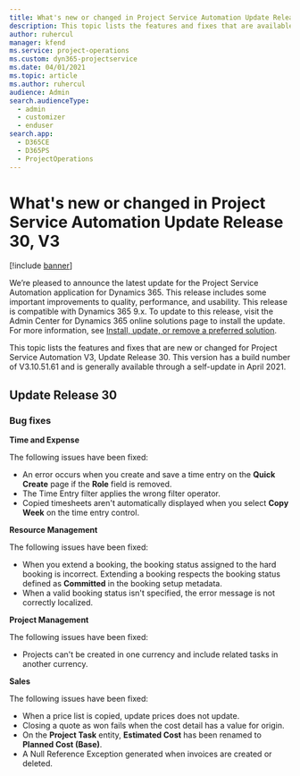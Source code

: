 ```yaml
---
title: What's new or changed in Project Service Automation Update Release 30, V3
description: This topic lists the features and fixes that are available in Project Service Automation Update Release 30, V3.
author: ruhercul
manager: kfend
ms.service: project-operations
ms.custom: dyn365-projectservice
ms.date: 04/01/2021
ms.topic: article
ms.author: ruhercul
audience: Admin
search.audienceType: 
  - admin
  - customizer
  - enduser
search.app: 
  - D365CE
  - D365PS
  - ProjectOperations
---
```




# What's new or changed in Project Service Automation Update Release 30, V3

[!include [banner](../includes/psa-now-project-operations.md)]

We’re pleased to announce the latest update for the Project Service Automation application for Dynamics 365. This release includes some important improvements to quality, performance, and usability. This release is compatible with Dynamics 365 9.x. To update to this release, visit the Admin Center for Dynamics 365 online solutions page to install the update. For more information, see [Install, update, or remove a preferred solution](https://docs.microsoft.com/power-platform/admin/install-remove-preferred-solution).

This topic lists the features and fixes that are new or changed for Project Service Automation V3, Update Release 30. This version has a build number of V3.10.51.61 and is generally available through a self-update in April 2021.

## Update Release 30

### Bug fixes

**Time and Expense**

The following issues have been fixed:

- An error occurs when you create and save a time entry on the **Quick Create** page if the **Role** field is removed.
- The Time Entry filter applies the wrong filter operator.
- Copied timesheets aren't automatically displayed when you select **Copy Week** on the time entry control.

**Resource Management**

The following issues have been fixed:

- When you extend a booking, the booking status assigned to the hard booking is incorrect. Extending a booking respects the booking status defined as **Committed** in the booking setup metadata.
- When a valid booking status isn't specified, the error message is not correctly localized.

**Project Management**

The following issues have been fixed:

- Projects can't be created in one currency and include related tasks in another currency.

**Sales**

The following issues have been fixed:

- When a price list is copied, update prices does not update.
- Closing a quote as won fails when the cost detail has a value for origin.
- On the **Project Task** entity, **Estimated Cost** has been renamed to **Planned Cost (Base)**.
- A Null Reference Exception generated when invoices are created or deleted.
